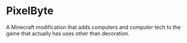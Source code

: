 # PixelByte
A Minecraft modification that adds computers and computer tech to the game that actually has uses other than decoration.
